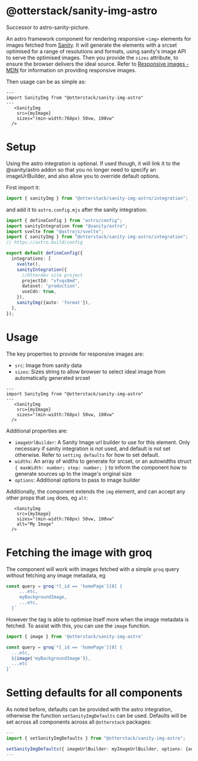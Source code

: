 # @otterstack/sanity-img-astro

Successor to astro-sanity-picture.

An astro framework component for rendering responsive `<img>` elements for images fetched from [Sanity](https://www.sanity.io). It will generate the elements with a srcset optimised for a range of resolutions and formats, using sanity's image API to serve the optimised images. Then you provide the `sizes` attribute, to ensure the browser delivers the ideal source. Refer to [Responsive images - MDN](https://developer.mozilla.org/en-US/docs/Learn/HTML/Multimedia_and_embedding/Responsive_images) for information on providing responsive images.

Then usage can be as simple as:

```astro
---
import SanityImg from "@otterstack/sanity-img-astro"
---
   <SanityImg
    src={myImage}
    sizes="(min-width:768px) 50vw, 100vw"
  /> 
```

# Setup
Using the astro integration is optional. If used though, it will link it to the @sanity/astro addon so that you no longer need to specify an imageUrlBuilder, and also allow you to override default options.

First import it:
```ts
import { sanityImg } from "@otterstack/sanity-img-astro/integration";
```

and add it to `astro.config.mjs` after the sanity integration:

```ts
import { defineConfig } from "astro/config";
import sanityIntegration from "@sanity/astro";
import svelte from "@astrojs/svelte";
import { sanityImg } from "@otterstack/sanity-img-astro/integration";
// https://astro.build/config

export default defineConfig({
  integrations: [
    svelte(),
    sanityIntegration({
      //Otterdev site project
      projectId: "vfvqs8md",
      dataset: "production",
      useCdn: true,
    }),
    sanityImg({auto: 'format'}),
  ],
});
``` 

# Usage
The key properties to provide for responsive images are:
  - `src`: Image from sanity data
  - `sizes`: Sizes string to allow browser to select ideal image from automatically generated srcset
  
```astro
---
import SanityImg from "@otterstack/sanity-img-astro"
---
   <SanityImg
    src={myImage}
    sizes="(min-width:768px) 50vw, 100vw"
  /> 
```

Additional properties are:
 - `imageUrlBuilder`: A Sanity Image url builder to use for this element. Only necessary if sanity integration is not used, and default is not set otherwise. Refer to `setting defaults` for how to set default.
 - `widths`: An array of widths to generate for srcset, or an autowidths struct `{ maxWidth: number; step: number; }` to inform the component how to generate sources up to the image's original size
 - `options`: Additional options to pass to image builder

Additionally, the component extends the `img` element, and can accept any other props that `img` does, eg `alt`:

```astro
   <SanityImg
    src={myImage}
    sizes="(min-width:768px) 50vw, 100vw"
    alt="My Image"
  /> 
```

# Fetching the image with groq
The component will work with images fetched with a simple `groq`  query without fetching any image metadata, eg

```ts
const query = groq`*[_id == 'homePage'][0] {
     ...etc,
     myBackgroundImage,
     ...etc,
  }`
```

However the tag is able to optimise itself more when the image metadata is fetched. To assist with this, you can use the `image` function.

```ts
import { image } from '@otterstack/sanity-img-astro'

const query = groq`*[_id == 'homePage'][0] {
  ...etc,
  ${image('myBackgroundImage')},
  ...etc
}`
```

# Setting defaults for all components
As noted before, defaults can be provided with the astro integration, otherwise the function `setSanityImgDefaults` can be used. Defaults will be set across all components across all `@otterstack` packages: 

```ts
---
import { setSanityImgDefaults } from "@otterstack/sanity-img-astro";

setSanityImgDefaults({ imageUrlBuilder: myImageUrlBuilder, options: {auto: "format" } })
---
```
